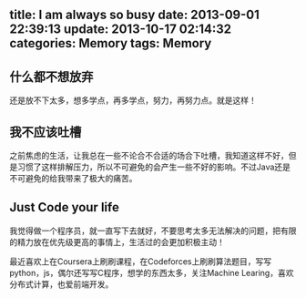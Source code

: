 title: I am always so busy
date: 2013-09-01 22:39:13
update: 2013-10-17 02:14:32
categories: Memory
tags: Memory
---

## 什么都不想放弃

还是放不下太多，想多学点，再多学点，努力，再努力点。就是这样！

<!-- more -->

## 我不应该吐槽

之前焦虑的生活，让我总在一些不论合不合适的场合下吐槽，我知道这样不好，但是习惯了这样排解压力，所以不可避免的会产生一些不好的影响。不过Java还是不可避免的给我带来了极大的痛苦。

## Just Code your life

我觉得做一个程序员，就一直写下去就好，不要思考太多无法解决的问题，把有限的精力放在优先级更高的事情上，生活过的会更加积极主动！

最近喜欢上在Coursera上刷刷课程，在Codeforces上刷刷算法题目，写写python，js，偶尔还写写C程序，想学的东西太多，关注Machine Learing，喜欢分布式计算，也爱前端开发。
